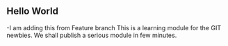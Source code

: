 ## Hello World

-I am adding this from Feature branch
This is a learning module for the GIT newbies.
We shall publish a serious module in few minutes.

